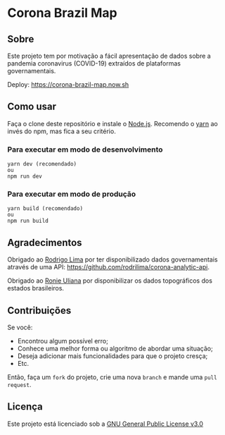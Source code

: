 # Corona Brazil Map

## Sobre

Este projeto tem por motivação a fácil apresentação de dados sobre a pandemia coronavirus (COVID-19) extraídos de plataformas governamentais.

Deploy: https://corona-brazil-map.now.sh

## Como usar

Faça o clone deste repositório e instale o [Node.js](https://nodejs.org/en/download). Recomendo o [yarn](https://yarnpkg.com) ao invés do npm, mas fica a seu critério.

### Para executar em modo de desenvolvimento

```
yarn dev (recomendado)
ou
npm run dev
```

### Para executar em modo de produção

```
yarn build (recomendado)
ou
npm run build
```

## Agradecimentos

Obrigado ao [Rodrigo Lima](https://github.com/rodrilima) por ter disponibilizado dados governamentais através de uma API: https://github.com/rodrilima/corona-analytic-api.

Obrigado ao [Ronie Uliana](https://github.com/ruliana) por disponibilizar os dados topográficos dos estados brasileiros.

## Contribuições

Se você:
* Encontrou algum possível erro;
* Conhece uma melhor forma ou algoritmo de abordar uma situação;
* Deseja adicionar mais funcionalidades para que o projeto cresça;
* Etc.

Então, faça um `fork` do projeto, crie uma nova `branch` e mande uma `pull request`.

## Licença

Este projeto está licenciado sob a [GNU General Public License v3.0](https://github.com/exploitmik/corona-brazil-map/blob/master/LICENSE)